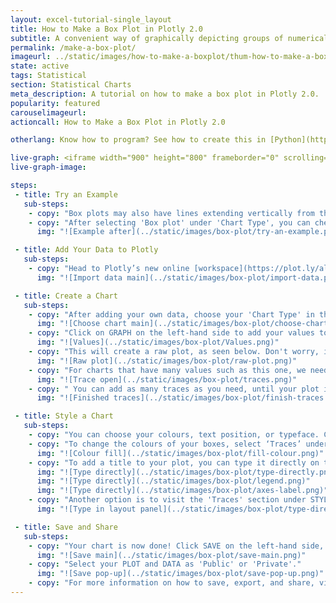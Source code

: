 ```yaml
---
layout: excel-tutorial-single_layout
title: How to Make a Box Plot in Plotly 2.0
subtitle: A convenient way of graphically depicting groups of numerical data through their quartiles.
permalink: /make-a-box-plot/
imageurl: ../static/images/how-to-make-a-boxplot/thum-how-to-make-a-boxplot.png
state: active
tags: Statistical
section: Statistical Charts
meta_description: A tutorial on how to make a box plot in Plotly 2.0.
popularity: featured
carouselimageurl: 
actioncall: How to Make a Box Plot in Plotly 2.0

otherlang: Know how to program? See how to create this in [Python](https://plot.ly/python/box-plots/) or [R](https://plot.ly/r/box-plots/).

live-graph: <iframe width="900" height="800" frameborder="0" scrolling="no" src="https://plot.ly/~plotly2_demo/0.embed"></iframe>
live-graph-image:

steps: 
 - title: Try an Example
   sub-steps:
    - copy: "Box plots may also have lines extending vertically from the boxes, or whiskers, indicating variability outside the upper and lower quartiles. This type of plot is also known as a box-and-whisker plot or box-and-whisker diagram."
    - copy: "After selecting 'Box plot' under 'Chart Type', you can check out an example before adding your own data. Clicking the 'try an example' button will show what a sample chart looks like after adding data and playing with the style. You'll also see what values were selected for this specific chart, as well as the end result."
      img: "![Example after](../static/images/box-plot/try-an-example.png)"

 - title: Add Your Data to Plotly
   sub-steps:
    - copy: "Head to Plotly’s new online [workspace](https://plot.ly/alpha/workspace/) and add your data. You have the option of typing directly in the grid, uploading your file, or entering a URL of an online dataset. Plotly accepts .xls, .xlsx, or .csv files. For more information on how to enter your data, see [this](http://help.plot.ly/add-data-to-the-plotly-grid/) tutorial."
      img: "![Import data main](../static/images/box-plot/import-data.png)"

 - title: Create a Chart
   sub-steps:
    - copy: "After adding your own data, choose your 'Chart Type' in the GRAPH section on the left-hand side and select 'Box plot'. This is a PRO feature, meaning that you can create this chart but you won't be able to save it unless you [upgrade](https://plot.ly/products/cloud/)."
      img: "![Choose chart main](../static/images/box-plot/choose-chart-type.png)"
    - copy: "Click on GRAPH on the left-hand side to add your values to your boxed plot. After selecting ‘Box plot', you're then presented the 'Values' and 'X-Data' (as shown in the figure below) to create the plot."
      img: "![Values](../static/images/box-plot/Values.png)"
    - copy: "This will create a raw plot, as seen below. Don't worry, it still needs more work to get it the way you want!"
      img: "![Raw plot](../static/images/box-plot/raw-plot.png)"
    - copy: "For charts that have many values such as this one, we need to add more data in 'Values'. We do this by clicking on the '+Trace' button at the top rigth-hand side of that pane."
      img: "![Trace open](../static/images/box-plot/traces.png)"
    - copy: " You can add as many traces as you need, until your plot is complete!"
      img: "![Finished traces](../static/images/box-plot/finish-traces.png)"

 - title: Style a Chart
   sub-steps:
    - copy: "You can choose your colours, text position, or typeface. Click on STYLE on the left-hand side to play around with the style of your chart."
    - copy: "To change the colours of your boxes, select ‘Traces’ under the same STYLE tab, then click on FILL and a colour pop-up will appear. As you scroll down that pane, each box will have its own FILL colour that you can change. Note that certain colours and typeface are available only on PRO. Click [here](https://plot.ly/products/cloud/) to upgrade!"
      img: "![Colour fill](../static/images/box-plot/fill-colour.png)"
    - copy: "To add a title to your plot, you can type it directly on the title by double-clicking it. The same can be done for the axis labels, and legend."
      img: "![Type directly](../static/images/box-plot/type-directly.png)"
      img: "![Type directly](../static/images/box-plot/legend.png)"
      img: "![Type directly](../static/images/box-plot/axes-label.png)"
    - copy: "Another option is to visit the 'Traces' section under STYLE, click on 'Text' and enter your title in the box, as shown below."
      img: "![Type in layout panel](../static/images/box-plot/type-directly-in-panel.png)"

 - title: Save and Share
   sub-steps:
    - copy: "Your chart is now done! Click SAVE on the left-hand side, and give your file a name."
      img: "![Save main](../static/images/box-plot/save-main.png)"
    - copy: "Select your PLOT and DATA as 'Public' or 'Private'."
      img: "![Save pop-up](../static/images/box-plot/save-pop-up.png)"
    - copy: "For more information on how to save, export, and share, visit [this](http://help.plot.ly/save-share-and-export-in-plotly/) page!"
---
```



